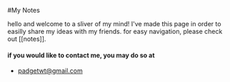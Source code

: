 #My Notes

hello and welcome to a sliver of my mind!
I've made this page in order to easilly share my ideas with my friends. 
for easy navigation, please check out [[notes]].

#### if you would like to contact me, you may do so at
- padgetwt@gmail.com
